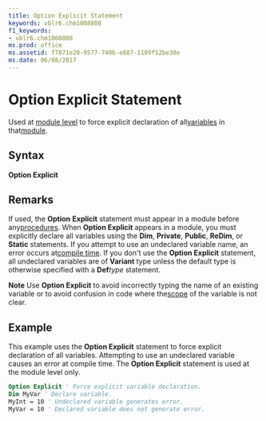 ```yaml
---
title: Option Explicit Statement
keywords: vblr6.chm1008808
f1_keywords:
- vblr6.chm1008808
ms.prod: office
ms.assetid: f7871e28-9577-740b-e887-1109f52be30e
ms.date: 06/08/2017
---
```



# Option Explicit Statement

Used at [module level](../../Glossary/vbe-glossary.md#module-level) to force explicit declaration of all[variables](../../Glossary/vbe-glossary.md#variable) in that[module](../../Glossary/vbe-glossary.md#module).

## Syntax

**Option Explicit**

## Remarks

If used, the  **Option** **Explicit** statement must appear in a module before any[procedures](../../Glossary/vbe-glossary.md#procedure).
When  **Option Explicit** appears in a module, you must explicitly declare all variables using the **Dim**, **Private**, **Public**, **ReDim**, or **Static** statements. If you attempt to use an undeclared variable name, an error occurs at[compile time](../../Glossary/vbe-glossary.md#compile-time).
If you don't use the  **Option Explicit** statement, all undeclared variables are of **Variant** type unless the default type is otherwise specified with a **Def**_type_ statement.

 **Note**  Use  **Option Explicit** to avoid incorrectly typing the name of an existing variable or to avoid confusion in code where the[scope](../../Glossary/vbe-glossary.md#scope) of the variable is not clear.


## Example

This example uses the  **Option Explicit** statement to force explicit declaration of all variables. Attempting to use an undeclared variable causes an error at compile time. The **Option Explicit** statement is used at the module level only.


```vb
Option Explicit ' Force explicit variable declaration. 
Dim MyVar ' Declare variable. 
MyInt = 10 ' Undeclared variable generates error. 
MyVar = 10 ' Declared variable does not generate error. 

```


